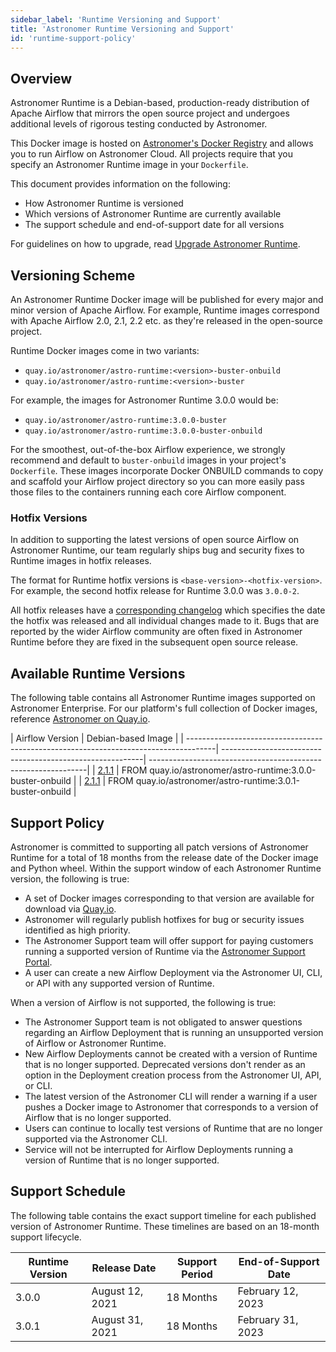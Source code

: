 ```yaml
---
sidebar_label: 'Runtime Versioning and Support'
title: 'Astronomer Runtime Versioning and Support'
id: 'runtime-support-policy'
---
```


## Overview

Astronomer Runtime is a Debian-based, production-ready distribution of Apache Airflow that mirrors the open source project and undergoes additional levels of rigorous testing conducted by Astronomer.

This Docker image is hosted on [Astronomer's Docker Registry](https://quay.io/repository/astronomer/astro-runtime) and allows you to run Airflow on Astronomer Cloud. All projects require that you specify an Astronomer Runtime image in your `Dockerfile`.

This document provides information on the following:

- How Astronomer Runtime is versioned
- Which versions of Astronomer Runtime are currently available
- The support schedule and end-of-support date for all versions

For guidelines on how to upgrade, read [Upgrade Astronomer Runtime](upgrade-runtime).

## Versioning Scheme

An Astronomer Runtime Docker image will be published for every major and minor version of Apache Airflow. For example, Runtime images correspond with Apache Airflow 2.0, 2.1, 2.2 etc. as they're released in the open-source project.

Runtime Docker images come in two variants:

- `quay.io/astronomer/astro-runtime:<version>-buster-onbuild`
- `quay.io/astronomer/astro-runtime:<version>-buster`

For example, the images for Astronomer Runtime 3.0.0 would be:

- `quay.io/astronomer/astro-runtime:3.0.0-buster`
- `quay.io/astronomer/astro-runtime:3.0.0-buster-onbuild`

For the smoothest, out-of-the-box Airflow experience, we strongly recommend and default to `buster-onbuild` images in your project's `Dockerfile`. These images incorporate Docker ONBUILD commands to copy and scaffold your Airflow project directory so you can more easily pass those files to the containers running each core Airflow component.

### Hotfix Versions

In addition to supporting the latest versions of open source Airflow on Astronomer Runtime, our team regularly ships bug and security fixes to Runtime images in hotfix releases.

The format for Runtime hotfix versions is `<base-version>-<hotfix-version>`. For example, the second hotfix release for Runtime 3.0.0 was `3.0.0-2`.

All hotfix releases have a [corresponding changelog](https://github.com/astronomer/astro-runtime/blob/main/CHANGELOG.md) which specifies the date the hotfix was released and all individual changes made to it. Bugs that are reported by the wider Airflow community are often fixed in Astronomer Runtime before they are fixed in the subsequent open source release.

## Available Runtime Versions

The following table contains all Astronomer Runtime images supported on Astronomer Enterprise. For our platform's full collection of Docker images, reference [Astronomer on Quay.io](https://quay.io/repository/astronomer/astro-runtime?tab=tags).

| Airflow Version                                                                      | Debian-based Image                                        |
| -------------------------------------------------------------------------------------| ----------------------------------------------------------| --------------------------------------------------------------|
| [2.1.1](https://github.com/astronomer/astro-runtime/blob/main/CHANGELOG.md#301-2021-08-31)     | FROM quay.io/astronomer/astro-runtime:3.0.0-buster-onbuild   |
| [2.1.1](https://github.com/astronomer/astro-runtime/blob/main/CHANGELOG.md#301-2021-08-31)     | FROM quay.io/astronomer/astro-runtime:3.0.1-buster-onbuild   |

## Support Policy

Astronomer is committed to supporting all patch versions of Astronomer Runtime for a total of 18 months from the release date of the Docker image and Python wheel. Within the support window of each Astronomer Runtime version, the following is true:

- A set of Docker images corresponding to that version are available for download via [Quay.io](http://quay.io).
- Astronomer will regularly publish hotfixes for bug or security issues identified as high priority.
- The Astronomer Support team will offer support for paying customers running a supported version of Runtime via the [Astronomer Support Portal](https://support.astronomer.io).
- A user can create a new Airflow Deployment via the Astronomer UI, CLI, or API with any supported version of Runtime.

When a version of Airflow is not supported, the following is true:

- The Astronomer Support team is not obligated to answer questions regarding an Airflow Deployment that is running an unsupported version of Airflow or Astronomer Runtime.
- New Airflow Deployments cannot be created with a version of Runtime that is no longer supported. Deprecated versions don't render as an option in the Deployment creation process from the Astronomer UI, API, or CLI.
- The latest version of the Astronomer CLI will render a warning if a user pushes a Docker image to Astronomer that corresponds to a version of Airflow that is no longer supported.
- Users can continue to locally test versions of Runtime that are no longer supported via the Astronomer CLI.
- Service will not be interrupted for Airflow Deployments running a version of Runtime that is no longer supported.

## Support Schedule

The following table contains the exact support timeline for each published version of Astronomer Runtime. These timelines are based on an 18-month support lifecycle.

| Runtime Version | Release Date   | Support Period | End-of-Support Date |
|------------|----------------|----------------|---------------------|
| 3.0.0     | August 12, 2021   | 18 Months      | February 12, 2023 |
| 3.0.1     | August 31, 2021   | 18 Months      | February 31, 2023 |
